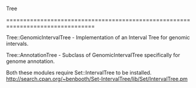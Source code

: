 Tree

================================================================================


Tree::GenomicIntervalTree
    - Implementation of an Interval Tree for genomic intervals.

Tree::AnnotationTree
    - Subclass of GenomicIntervalTree specifically for genome annotation.

Both these modules require Set::IntervalTree to be installed.
http://search.cpan.org/~benbooth/Set-IntervalTree/lib/Set/IntervalTree.pm